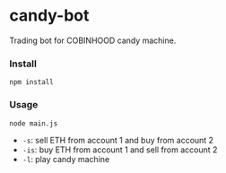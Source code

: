 # candy-bot
Trading bot for COBINHOOD candy machine.

### Install
`npm install`

### Usage
`node main.js`
- `-s`: sell ETH from account 1 and buy from account 2
- `-is`: buy ETH from account 1 and sell from account 2
- `-l`: play candy machine
